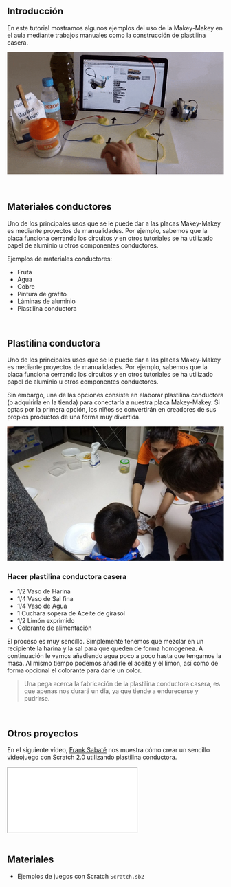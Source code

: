 ## Introducción

En este tutorial mostramos algunos ejemplos del uso de la Makey-Makey en el aula mediante trabajos manuales como la construcción de plastilina casera.

![](img/preview.gif "Videojuego con Scratch y Makey-Makey")



<br />




## Materiales conductores

Uno de los principales usos que se le puede dar a las placas Makey-Makey es mediante proyectos de manualidades. Por ejemplo, sabemos que la placa funciona cerrando los circuitos y en otros tutoriales se ha utilizado papel de aluminio u otros componentes conductores.

Ejemplos de materiales conductores:

- Fruta
- Agua
- Cobre
- Pintura de grafito
- Láminas de aluminio
- Plastilina conductora




<br />




## Plastilina conductora

Uno de los principales usos que se le puede dar a las placas Makey-Makey es mediante proyectos de manualidades. Por ejemplo, sabemos que la placa funciona cerrando los circuitos y en otros tutoriales se ha utilizado papel de aluminio u otros componentes conductores.

Sin embargo, una de las opciones consiste en elaborar plastilina conductora (o adquirirla en la tienda) para conectarla a nuestra placa Makey-Makey. Si optas por la primera opción, los niños se convertirán en creadores de sus propios productos de una forma muy divertida.

![](img/plastilina-conductora.jpg "Plastilina conductora")

### Hacer plastilina conductora casera

- 1/2 Vaso de Harina
- 1/4 Vaso de Sal fina
- 1/4 Vaso de Agua
- 1 Cuchara sopera de Aceite de girasol
- 1/2 Limón exprimido
- Colorante de alimentación

El proceso es muy sencillo. Simplemente tenemos que mezclar en un recipiente la harina y la sal para que queden de forma homogenea. A continuación le vamos añadiendo agua poco a poco hasta que tengamos la masa. Al mismo tiempo podemos añadirle el aceite y el limon, así como de forma opcional el colorante para darle un color.

> Una pega acerca la fabricación de la plastilina conductora casera, es que apenas nos durará un día, ya que tiende a endurecerse y pudrirse.



<br />



## Otros proyectos

En el siguiente vídeo, [Frank Sabaté](https://twitter.com/franksabate) nos muestra cómo crear un sencillo videojuego con Scratch 2.0 utilizando plastilina conductora.

<div class="iframe">
  <iframe src="//www.youtube.com/embed/iar9oJJj4Lc" allowfullscreen></iframe>
</div>



<br />



## Materiales

- Ejemplos de juegos con Scratch `Scratch.sb2`
